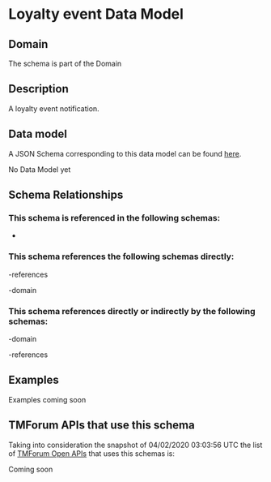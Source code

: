 # Loyalty event Data Model

## Domain

The  schema is part of the  Domain

## Description

A loyalty event notification.

## Data model

A JSON Schema corresponding to this data model can be found
[here](https://github.com/tmforum-rand/schemas/blob/candidates/Product/LoyaltyEvent.schema.json).

No Data Model yet

## Schema Relationships

### This schema is referenced in the following schemas:

-

### This schema references the following schemas directly:

-references

-domain

### This schema references directly or indirectly by the following schemas:

-domain

-references



## Examples

Examples coming soon

## TMForum APIs that use this schema

Taking into consideration the snapshot of 04/02/2020 03:03:56 UTC the list of [TMForum Open APIs](https://www.tmforum.org/open-apis/) that uses this schemas is:

Coming soon